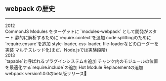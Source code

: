 <!-- sectionTitle: webpackの歴史 -->

## webpack の歴史

---

<div class="history-container">
  <div class="list-with-title">
    <div class="list-with-title-title">2012</div>
    <div class="list-with-title-body">
      <span>CommonJS Modules をターゲットに</span>
      <span>`modules-webpack` として開発がスタート</span>
      <span>静的に解析するために`require.context`を追加</span>
      <span>code splittingのために`require.ensure`を追加</span>
      <span>style-loader, css-loader, file-loaderなどのローダーを実装</span>
      <span>マルチスレッド化(まだ、Node.jsでは実験段階)</span>
    </div>
  </div>
  <div class="list-with-title">
    <div class="list-with-title-title">2013</div>
    <div class="list-with-title-body">
      <span>`tapable`と呼ばれるプラグインシステムを追加</span>
      <span>チャンク内のモジュールの位置を最適化する`require.include`の追加</span>
      <span>Hot Module Replacementの追加</span>
      <span>webpack version1.0.0のbeta版リリース🎉</span>
    </div>
  </div>
</div>
